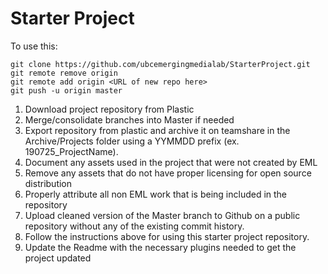 # Starter Project

To use this:

```
git clone https://github.com/ubcemergingmedialab/StarterProject.git
git remote remove origin
git remote add origin <URL of new repo here>
git push -u origin master
```

1. Download project repository from Plastic
2. Merge/consolidate branches into Master if needed
3. Export repository from plastic and archive it on teamshare in the Archive/Projects folder using a YYMMDD prefix (ex. 190725_ProjectName). 
4. Document any assets used in the project that were not created by EML
5. Remove any assets that do not have proper licensing for open source distribution
6. Properly attribute all non EML work that is being included in the repository
7. Upload cleaned version of the Master branch to Github on a public repository without any of the existing commit history.
  1. Follow the instructions above for using this starter project repository.
8. Update the Readme with the necessary plugins needed to get the project updated

